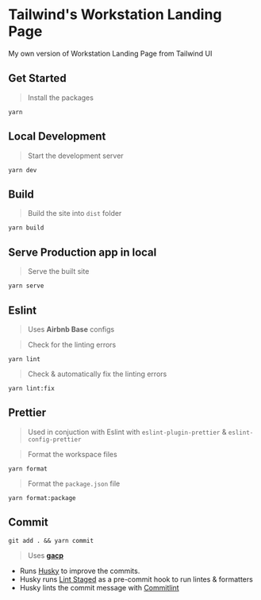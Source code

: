 # Tailwind's Workstation Landing Page

My own version of Workstation Landing Page from Tailwind UI

## Get Started

> Install the packages

`yarn`

## Local Development

> Start the development server

`yarn dev`

## Build

> Build the site into `dist` folder

`yarn build`

## Serve Production app in local

> Serve the built site

`yarn serve`

## Eslint

> Uses **Airbnb Base** configs

> Check for the linting errors

`yarn lint`

> Check & automatically fix the linting errors

`yarn lint:fix`

## Prettier

> Used in conjuction with Eslint with `eslint-plugin-prettier` &
> `eslint-config-prettier`

> Format the workspace files

`yarn format`

> Format the `package.json` file

`yarn format:package`

## Commit

`git add . && yarn commit`

> Uses **[gacp](https://github.com/vivaxy/gacp#readme)**

- Runs [Husky](https://github.com/typicode/husky) to improve the commits.
- Husky runs [Lint Staged](https://github.com/okonet/lint-staged) as a
  pre-commit hook to run lintes & formatters
- Husky lints the commit message with
  [Commitlint](https://github.com/conventional-changelog/commitlint)
